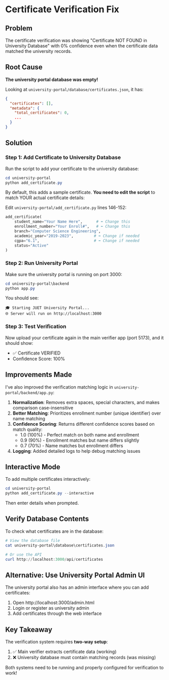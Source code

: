 # Certificate Verification Fix

## Problem
The certificate verification was showing "Certificate NOT FOUND in University Database" with 0% confidence even when the certificate data matched the university records.

## Root Cause
**The university portal database was empty!**

Looking at `university-portal/database/certificates.json`, it has:
```json
{
  "certificates": [],
  "metadata": {
    "total_certificates": 0,
    ...
  }
}
```

## Solution

### Step 1: Add Certificate to University Database

Run the script to add your certificate to the university database:

```powershell
cd university-portal
python add_certificate.py
```

By default, this adds a sample certificate. **You need to edit the script** to match YOUR actual certificate details:

Edit `university-portal/add_certificate.py` lines 146-152:
```python
add_certificate(
    student_name="Your Name Here",      # ⬅️ Change this
    enrollment_number="Your Enroll#",   # ⬅️ Change this
    branch="Computer Science Engineering",
    academic_year="2019-2023",         # ⬅️ Change if needed
    cgpa="6.1",                        # ⬅️ Change if needed
    status="Active"
)
```

### Step 2: Run University Portal

Make sure the university portal is running on port 3000:

```powershell
cd university-portal\backend
python app.py
```

You should see:
```
🎓 Starting JUET University Portal...
🌐 Server will run on http://localhost:3000
```

### Step 3: Test Verification

Now upload your certificate again in the main verifier app (port 5173), and it should show:
- ✅ Certificate VERIFIED
- Confidence Score: 100%

## Improvements Made

I've also improved the verification matching logic in `university-portal/backend/app.py`:

1. **Normalization**: Removes extra spaces, special characters, and makes comparison case-insensitive
2. **Better Matching**: Prioritizes enrollment number (unique identifier) over name matching
3. **Confidence Scoring**: Returns different confidence scores based on match quality:
   - 1.0 (100%) - Perfect match on both name and enrollment
   - 0.9 (90%) - Enrollment matches but name differs slightly
   - 0.7 (70%) - Name matches but enrollment differs
4. **Logging**: Added detailed logs to help debug matching issues

## Interactive Mode

To add multiple certificates interactively:

```powershell
cd university-portal
python add_certificate.py --interactive
```

Then enter details when prompted.

## Verify Database Contents

To check what certificates are in the database:

```powershell
# View the database file
cat university-portal\database\certificates.json

# Or use the API
curl http://localhost:3000/api/certificates
```

## Alternative: Use University Portal Admin UI

The university portal also has an admin interface where you can add certificates:

1. Open http://localhost:3000/admin.html
2. Login or register as university admin
3. Add certificates through the web interface

## Key Takeaway

The verification system requires **two-way setup**:
1. ✅ Main verifier extracts certificate data (working)
2. ❌ University database must contain matching records (was missing)

Both systems need to be running and properly configured for verification to work!
